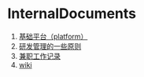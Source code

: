 # InternalDocuments

1. [基础平台（platform）](./platforms.md)
2. [研发管理的一些原则](./dev_management.md)
3. [兼职工作记录](part_time_working_record/README.md)
4. [wiki](https://github.com/westseat/InternalDocuments/wiki)

